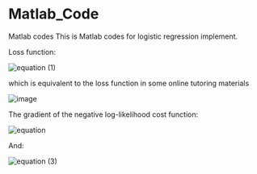 # Matlab_Code
Matlab codes
This is Matlab codes for logistic regression implement.

Loss function:

![equation (1)](https://user-images.githubusercontent.com/29316344/109691687-51341c80-7b4d-11eb-82c3-94667e730e4f.png)

which is equivalent to the loss function in some online tutoring materials

![image](https://user-images.githubusercontent.com/29316344/109692288-f4853180-7b4d-11eb-8d88-50017d17b412.png)

The gradient of the negative log-likelihood cost function:

![equation](https://user-images.githubusercontent.com/29316344/109691606-38c40200-7b4d-11eb-87c1-ef31d7bfafc7.png)

And:

![equation (3)](https://user-images.githubusercontent.com/29316344/109691841-7a54ad00-7b4d-11eb-9beb-24b71e4e2415.png)


